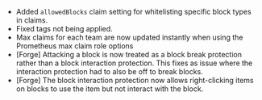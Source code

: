 - Added `allowedBlocks` claim setting for whitelisting specific block types in claims.
- Fixed tags not being applied.
- Max claims for each team are now updated instantly when using the Prometheus max claim role options
- \[Forge] Attacking a block is now treated as a block break protection rather than a block interaction protection. This fixes as issue where the interaction protection had to also be off to break blocks.
- \[Forge] The block interaction protection now allows right-clicking items on blocks to use the item but not interact with the block.